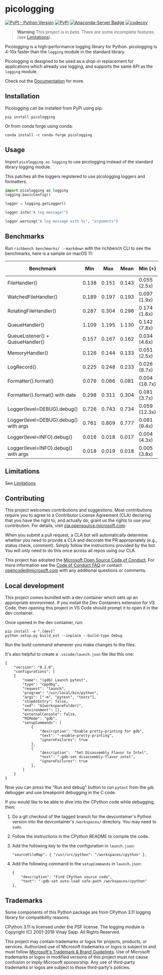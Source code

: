 # picologging

[![PyPI - Python Version](https://img.shields.io/pypi/pyversions/picologging)](https://pypi.org/project/picologging/)
[![PyPI](https://img.shields.io/pypi/v/picologging)](https://pypi.org/project/picologging/)
[![Anaconda-Server Badge](https://anaconda.org/conda-forge/picologging/badges/version.svg)](https://anaconda.org/conda-forge/picologging)
[![codecov](https://codecov.io/gh/microsoft/picologging/branch/main/graph/badge.svg?token=KHs6FpQlVW)](https://codecov.io/gh/microsoft/picologging)

> **Warning**
> This project is in *beta*.
> There are some incomplete features (see [Limitations](https://microsoft.github.io/picologging/limitations.html)).

Picologging is a high-performance logging library for Python. picologging is 4-10x faster than the `logging` module in the standard library.

Picologging is designed to be used as a *drop-in* replacement for applications which already use logging, and supports the same API as the `logging` module.

Check out the [Documentation](https://microsoft.github.io/picologging/) for more.

## Installation

Picologging can be installed from PyPi using pip:

```console
pip install picologging
```

Or from conda forge using conda:

```console
conda install -c conda-forge picologging
```

## Usage

Import `picologging as logging` to use picologging instead of the standard library logging module.

This patches all the loggers registered to use picologging loggers and formatters.

```python
import picologging as logging
logging.basicConfig()

logger = logging.getLogger()

logger.info("A log message!")

logger.warning("A log message with %s", "arguments")
```

## Benchmarks

Run `richbench benchmarks/ --markdown` with the richbench CLI to see the benchmarks, here is a sample on macOS 11:

|                             Benchmark | Min     | Max     | Mean    | Min (+)         | Max (+)         | Mean (+)        |
|---------------------------------------|---------|---------|---------|-----------------|-----------------|-----------------|
|                         FileHandler() | 0.138   | 0.151   | 0.143   | 0.055 (2.5x)    | 0.063 (2.4x)    | 0.058 (2.5x)    |
|                  WatchedFileHandler() | 0.189   | 0.197   | 0.193   | 0.097 (1.9x)    | 0.101 (1.9x)    | 0.099 (1.9x)    |
|                 RotatingFileHandler() | 0.287   | 0.304   | 0.296   | 0.174 (1.6x)    | 0.178 (1.7x)    | 0.176 (1.7x)    |
|                        QueueHandler() | 1.109   | 1.195   | 1.130   | 0.142 (7.8x)    | 0.151 (7.9x)    | 0.147 (7.7x)    |
|      QueueListener() + QueueHandler() | 0.157   | 0.167   | 0.162   | 0.034 (4.6x)    | 0.039 (4.3x)    | 0.037 (4.3x)    |
|                       MemoryHandler() | 0.126   | 0.144   | 0.133   | 0.051 (2.5x)    | 0.059 (2.5x)    | 0.054 (2.5x)    |
|                           LogRecord() | 0.225   | 0.248   | 0.233   | 0.026 (8.7x)    | 0.029 (8.5x)    | 0.028 (8.4x)    |
|                  Formatter().format() | 0.076   | 0.086   | 0.081   | 0.004 (18.7x)   | 0.005 (18.9x)   | 0.004 (19.1x)   |
|        Formatter().format() with date | 0.298   | 0.311   | 0.304   | 0.081 (3.7x)    | 0.087 (3.6x)    | 0.084 (3.6x)    |
|           Logger(level=DEBUG).debug() | 0.726   | 0.743   | 0.734   | 0.059 (12.3x)   | 0.061 (12.3x)   | 0.060 (12.3x)   |
| Logger(level=DEBUG).debug() with args | 0.761   | 0.809   | 0.777   | 0.081 (9.4x)    | 0.087 (9.3x)    | 0.084 (9.2x)    |
|            Logger(level=INFO).debug() | 0.016   | 0.018   | 0.017   | 0.004 (4.3x)    | 0.005 (3.8x)    | 0.004 (4.1x)    |
|  Logger(level=INFO).debug() with args | 0.018   | 0.019   | 0.018   | 0.005 (3.8x)    | 0.005 (3.8x)    | 0.005 (3.7x)    |

## Limitations

See [Limitations](https://microsoft.github.io/picologging/limitations.html)

## Contributing

This project welcomes contributions and suggestions.  Most contributions require you to agree to a
Contributor License Agreement (CLA) declaring that you have the right to, and actually do, grant us
the rights to use your contribution. For details, visit [cla.opensource.microsoft.com](https://cla.opensource.microsoft.com).

When you submit a pull request, a CLA bot will automatically determine whether you need to provide
a CLA and decorate the PR appropriately (e.g., status check, comment). Simply follow the instructions
provided by the bot. You will only need to do this once across all repos using our CLA.

This project has adopted the [Microsoft Open Source Code of Conduct](https://opensource.microsoft.com/codeofconduct/).
For more information see the [Code of Conduct FAQ](https://opensource.microsoft.com/codeofconduct/faq/) or
contact [opencode@microsoft.com](mailto:opencode@microsoft.com) with any additional questions or comments.

## Local development

This project comes bundled with a dev container which sets up an appropriate environment. If you install the Dev Containers extension for VS Code, then opening this project in VS Code should prompt it to open it in the dev container.

Once opened in the dev container, run:

```
pip install -e ".[dev]"
python setup.py build_ext --inplace --build-type Debug
```

Run the build command whenever you make changes to the files.

It's also helpful to create a `.vscode/launch.json` file like this one:

```
{
    "version": "0.2.0",
    "configurations": [
    {
        "name": "(gdb) Launch pytest",
        "type": "cppdbg",
        "request": "launch",
        "program": "/usr/local/bin/python",
        "args": ["-m", "pytest", "tests"],
        "stopAtEntry": false,
        "cwd": "${workspaceFolder}",
        "environment": [],
        "externalConsole": false,
        "MIMode": "gdb",
        "setupCommands": [
            {
                "description": "Enable pretty-printing for gdb",
                "text": "-enable-pretty-printing",
                "ignoreFailures": true
            },
            {
                "description":  "Set Disassembly Flavor to Intel",
                "text": "-gdb-set disassembly-flavor intel",
                "ignoreFailures": true
            },
        ]
    }
}
```

Now you can press the "Run and debug" button to run `pytest` from the `gdb` debugger
and use breakpoint debugging in the C code.

If you would like to be able to dive into the CPython code while debugging, then:

1. Do a git checkout of the tagged branch for the devcontainer's Python version
into the devcontainer's `/workspaces/` directory. You may need to `sudo`.
2. Follow the instructions in the CPython README to compile the code.
3. Add the following key to the the configuration in `launch.json`:
    ```
    "sourceFileMap": { "/usr/src/python": "/workspaces/cpython" },
    ```
4. Add the following command to the `setupCommands` in `launch.json`:
    
    ```
    {
        "description": "Find CPython source code",
        "text": "-gdb-set auto-load safe-path /workspaces/cpython"
    },
    ```

## Trademarks

Some components of this Python package are from CPython 3.11 logging library for compatibility reasons.

CPython 3.11 is licensed under the PSF license.
The logging module is Copyright (C) 2001-2019 Vinay Sajip. All Rights Reserved.

This project may contain trademarks or logos for projects, products, or services. Authorized use of Microsoft 
trademarks or logos is subject to and must follow 
[Microsoft's Trademark & Brand Guidelines](https://www.microsoft.com/en-us/legal/intellectualproperty/trademarks/usage/general).
Use of Microsoft trademarks or logos in modified versions of this project must not cause confusion or imply Microsoft sponsorship.
Any use of third-party trademarks or logos are subject to those third-party's policies.
